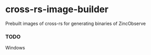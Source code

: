 # cross-rs-image-builder

Prebuilt images of cross-rs for generating binaries of ZincObserve

### TODO

Windows
